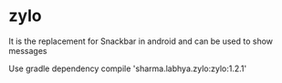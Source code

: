 # zylo
It is the replacement for Snackbar in android and can be used to show messages

Use gradle dependency
compile 'sharma.labhya.zylo:zylo:1.2.1'
